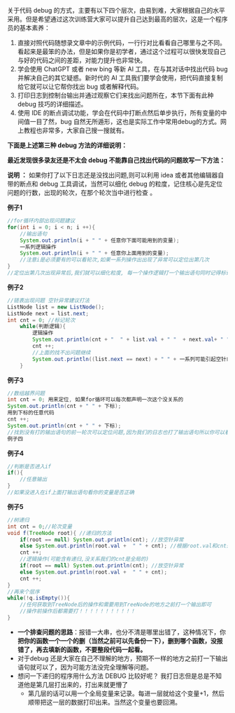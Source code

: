 关于代码 debug 的方式，主要有以下四个层次，由易到难，大家根据自己的水平采用。但是希望通过这次训练营大家可以提升自己达到最高的层次，这是一个程序员的基本素养：

1. 直接对照代码随想录文章中的示例代码，一行行对比看看自己哪里与之不同。看起来是最笨的办法，但是如果你是初学者，通过这个过程可以很快发现自己与好的代码之间的差距，对能力提升也非常快。
2. 学会使用 ChatGPT 或者 new bing 等新 AI 工具，在与其对话中找出代码 bug 并解决自己的其它疑惑。新时代的 AI 工具我们要学会使用，把代码直接复制给它就可以让它帮你找出 bug 或者解释代码。
3. 打印日志到控制台输出并通过观察它们来找出问题所在，本节下面有此种 debug 技巧的详细描述。
4. 使用 IDE 的断点调试功能，学会在代码中打断点然后单步执行，所有变量的中间值一目了然，bug 自然无所遁形，这也是实际工作中常用debug的方式。网上教程也非常多，大家自己搜一搜就有。

**下面是上述第三种 debug 方法的详细说明：**

**最近发现很多录友还是不太会 debug 不能靠自己找出代码的问题故写一下方法：**

**说明 ：** 如果你打了以下日志还是没找出问题,则可以利用 idea 或者其他编辑器自带的断点和 debug 工具调试，当然可以细化 debug 的粒度，记住核心是先定位问题的行数，出现的轮次，在那个轮次当中进行检查 。

**例子1**

```java
//for循环内部出现问题建议
for(int i = 0; i < n; i ++){
    //输出语句
    System.out.println(i + " " + 任意你下面可能用到的变量);  
    一系列逻辑操作
    System.out.println(i + " " + 任意你上面用到的变量);
    //注意i是必须要有的可以看轮次,如果一系列操作出出现了异常可以定位出第几次
}
//定位出第几次出现异常后,我们就可以细化粒度, 每一个操作逻辑打一个输出语句同时记得标记轮次
```

**例子2**

```java
//链表出现问题 空针异常建议打法
ListNode list = new ListNode();
ListNode next = list.next;
int cnt = 0; //标记轮次
    while(判断逻辑){
        逻辑操作
		System.out.println(cnt + "  " + list.val + " "  + next.val+ " " + 你想加的); //出现空针异常可以看一下上一轮的值
        cnt ++;
        //上面的找不出问题继续
        System.out.println((list.next == next) + " " + 一系列可能引起空针或者环的操作或者值或者地址)  
    }
```

**例子3**

```java
//数组越界问题
int cnt = 0; 用来定位, 如果for循环可以每次都声明一次这个没关系的
System.out.println(cnt + " " + 下标); 
用到下标的任意代码
cnt ++;
System.out.println(cnt + " " + 下标);
//找到没有打的输出语句的前一轮次可以定位问题,因为我们的日志也打了输出语句所以你可以看到下标是多少
例子四
```

**例子4**

```java
//判断是否进入if
if(){
    //任意输出
}
//如果没进入在if上面打输出语句看你的变量是否正确
```

**例子5**

```java
//树递归
int cnt = 0;//轮次变量
void f(TreeNode root){ //递归的方法
    if(root == null) System.out.println(cnt); //放空针异常
    else System.out.println(root.val +  " " + cnt); //根据root.val和cnt来判断到哪个节点了
    cnt ++;
    //逻辑操作(可能含有递归,没关系我们的cnt是全局的)
    if(root == null) System.out.println(cnt); //放空针异常
    else System.out.println(root.val +  " " + cnt);
    cnt ++;
} 
//再来个层序
while(!q.isEmpty()){
    //任何获取到TreeNode后的操作和需要用到TreeNode的地方之前打一个输出即可
    //操作前操作后都需要打！！！！！！！！！！！
}
```

- **一个排查问题的思路**：报错一大串，也分不清是哪里出错了，这种情况下，你**把你的函数一个一个的删（当然之前可以先备份一下），删到哪个函数，没报错了，再去填新的函数，不要整段代码一起看。**
- 对于debug 还是大家在自己不理解的地方，预期不一样的地方之前打一下输出语句就可以了，因为可能方法没完全理解等问题。
- 想问一下递归的程序用什么方法 DEBUG 比较好呢？ 我打日志但是总是不知道他是第几层打出来的，打出来就更懵了
  - 第几层的话可以用一个全局变量来记录。每进一层就给这个变量+1，然后顺带把这一层的数据打印出来。当然这个变量也要回溯。 